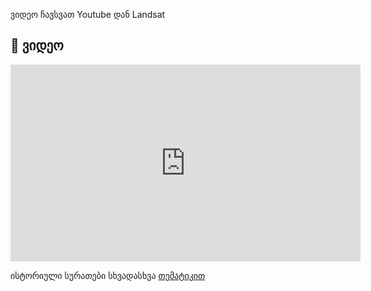 
 ვიდეო ჩავსვათ Youtube დან Landsat



## 🎥 ვიდეო

<!-- Obsidian / VSCode Preview / Web rendering -->
<p align="center">
  <iframe width="560" height="315" src="https://www.youtube.com/embed/yPF2jpjB3Qw" 
          title="YouTube video" frameborder="0" allowfullscreen></iframe>
</p>


ისტორიული სურათები სხვადასხვა [თემატიკით](https://kapanadze.medium.com/%E1%83%98%E1%83%A1%E1%83%A2%E1%83%9D%E1%83%A0%E1%83%98%E1%83%A3%E1%83%9A%E1%83%98-%E1%83%90%E1%83%94%E1%83%A0%E1%83%9D%E1%83%92%E1%83%90%E1%83%93%E1%83%90%E1%83%A6%E1%83%94%E1%83%91%E1%83%90-aa143844fecc)